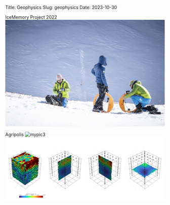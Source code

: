 Title: Geophysics
Slug: geophysics
Date: 2023-10-30


IceMemory Project 2022
![mypic2](../images/icememory.jpg)

Agripolis
![mypic3](../images/agripolis.jpg)
![mypic4](../images/st1T0.png)